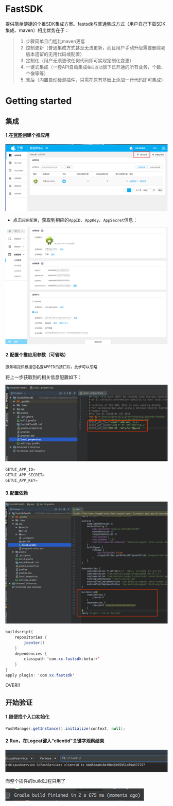 

FastSDK
====
提供简单便捷的个推SDK集成方案。fastsdk与普通集成方式（用户自己下载SDK集成、maven）相比优势在于：  
>1. 步骤简单且门槛比maven更低  
>2. 控制更新（普通集成方式甚至无法更新，而且用户手动升级需要删除老版本遗留的无用代码或配置）  
>3. 定制化（用户无须更改任何代码即可实现定制化变更）  
>4. 一键式集成（一套API自动集成`每日互动`旗下已开通的所有业务，个数、个像等等） 
>5. 售后（内置自动检测插件，只需在原有基础上添加一行代码即可集成）

  
     
#  Getting started
## 集成
#### 1.在[官网](http://dev.getui.com)创建个推应用
![](readme/image/sdk05.png)   

* 点击`应用配置`，获取到相应的`AppID`、`AppKey`、`AppSecret`信息：

![](readme/image/sdk06.png)
#### 2.配置个推应用参数（可省略）
	服务端提供根据包名查APPID的接口后，此步可以忽略
将上一步获取到的相关信息配置如下：  

![](readme/image/sdk01.png)  
```Java
GETUI_APP_ID=
GETUI_APP_SECRET=
GETUI_APP_KEY=
```
#### 3.配置依赖
![](readme/image/sdk02.png)  
```Java
buildscript{
    repositories {
        jcenter()
    }
    dependencies {
        classpath 'com.xx.fastsdk:beta:+'
    }
}
apply plugin: 'com.xx.fastsdk'
```  
    
    
OVER!!  

## 开始验证
#### 1.随便找个入口初始化
```Java
PushManager.getInstance().initialize(context, null);
```
#### 2.Run，在Logcat键入“clientid”关键字观察结果
  
![](readme/image/sdk04.png)
  
而整个插件的build过程只用了  

![](readme/image/sdk03.png)

